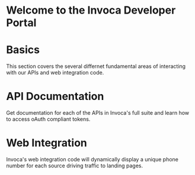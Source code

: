 Welcome to the Invoca Developer Portal
======

Basics
======
This section covers the several differnet fundamental areas of interacting with our APIs and web integration code.


API Documentation
======
Get documentation for each of the APIs in Invoca's full suite and learn how to access oAuth compliant tokens.

Web Integration
======

Invoca's web integration code will dynamically display a unique phone number for each source driving traffic to landing pages.
